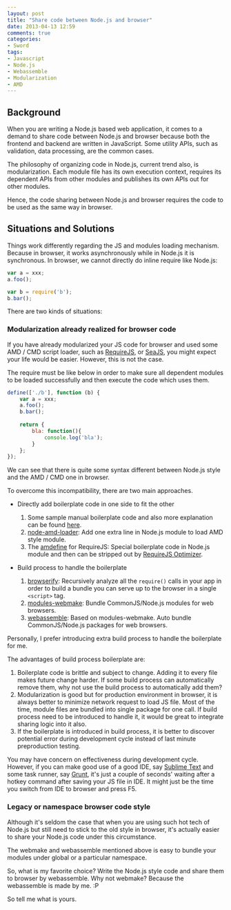 ```yaml
---
layout: post
title: "Share code between Node.js and browser"
date: 2013-04-13 12:59
comments: true
categories: 
- Sword
tags:
- Javascript
- Node.js
- Webassemble
- Modularization
- AMD
---
```


## Background

When you are writing a Node.js based web application, it comes to a demand to share code between Node.js and browser because both the frontend and backend are written in JavaScript.  Some utility APIs, such as validation, data processing, are the common cases.  

The philosophy of organizing code in Node.js, current trend also, is modularization.  Each module file has its own execution context, requires its dependent APIs from other modules and publishes its own APIs out for other modules.  

Hence, the code sharing between Node.js and browser requires the code to be used as the same way in browser.

## Situations and Solutions

Things work differently regarding the JS and modules loading mechanism.  Because in browser, it works asynchronously while in Node.js it is synchronous.  In browser, we cannot directly do inline require like Node.js:  

```javascript
var a = xxx;
a.foo();

var b = require('b');
b.bar();
```

There are two kinds of situations:  

### Modularization already realized for browser code
If you have already modularized your JS code for browser and used some AMD / CMD script loader, such as [RequireJS][], or [SeaJS][], you might expect your life would be easier.  However, this is not the case.  

The require must be like below in order to make sure all dependent modules to be loaded successfully and then execute the code which uses them.  

```javascript
define(['./b'], function (b) {
    var a = xxx;
    a.foo();
    b.bar();
    
    return {
        bla: function(){
            console.log('bla');
        }
    };
});
```

We can see that there is quite some syntax different between Node.js style and the AMD / CMD one in browser.  

To overcome this incompatibility, there are two main approaches.  

* Directly add boilerplate code in one side to fit the other  
    1. Some sample manual boilerplate code and also more explanation can be found [here][].  
    2. [node-amd-loader][]: Add one extra line in Node.js module to load AMD style module.  
    3. The [amdefine][] for RequireJS: Special boilerplate code in Node.js module and then can be stripped out by [RequireJS Optimizer][].  

* Build process to handle the boilerplate  
    1. [browserify][]: Recursively analyze all the `require()` calls in your app in order to build a bundle you can serve up to the browser in a single `<script>` tag.  
    2. [modules-webmake][]: Bundle CommonJS/Node.js modules for web browsers.  
    3. [webassemble][]: Based on modules-webmake.  Auto bundle CommonJS/Node.js packages for web browsers.  

Personally, I prefer introducing extra build process to handle the boilerplate for me.  

The advantages of build process boilerplate are:  

1. Boilerplate code is brittle and subject to change.  Adding it to every file makes future change harder.  If some build process can automatically remove them, why not use the build process to automatically add them?  
2. Modularization is good but for production environment in browser, it is always better to minimize network request to load JS file.  Most of the time, module files are bundled into single package for one call.  If build process need to be introduced to handle it, it would be great to integrate sharing logic into it also.  
3. If the boilerplate is introduced in build process, it is better to discover potential error during development cycle instead of last minute preproduction testing.  

You may have concern on effectiveness during development cycle.  However, if you can make good use of a good IDE, say [Sublime Text][] and some task runner, say [Grunt][], it's just a couple of seconds' waiting after a hotkey command after saving your JS file in IDE.  It might just be the time you switch from IDE to browser and press F5.  

### Legacy or namespace browser code style  
Although it's seldom the case that when you are using such hot tech of Node.js but still need to stick to the old style in browser, it's actually easier to share your Node.js code under this circumstance.  

The webmake and webassemble mentioned above is easy to bundle your modules under global or a particular namespace.  

So, what is my favorite choice?  Write the Node.js style code and share them to browser by webassemble.  Why not webmake?  Because the webassemble is made by me. :P  

So tell me what is yours.  
 
[RequireJS]: http://requirejs.org/
[SeaJS]: http://seajs.org/
[here]: http://www.2ality.com/2011/11/module-gap.html
[amdefine]: https://github.com/jrburke/amdefine
[RequireJS Optimizer]: https://github.com/jrburke/amdefine#optimizer
[node-amd-loader]: https://github.com/ajaxorg/node-amd-loader
[browserify]: https://github.com/substack/node-browserify
[modules-webmake]: https://github.com/medikoo/modules-webmake
[webassemble]: https://github.com/kenspirit/webassemble
[Sublime Text]: http://www.sublimetext.com/
[Grunt]: http://gruntjs.com/
